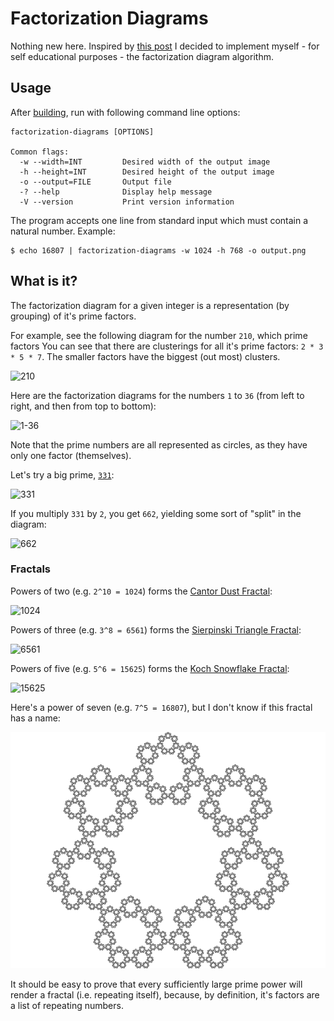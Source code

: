 # Factorization Diagrams

Nothing new here. Inspired by [this
post](http://mathlesstraveled.com/2012/10/05/factorization-diagrams/) I decided
to implement myself - for self educational purposes - the factorization diagram
algorithm.

## Usage

After [building](http://www.haskell.org/cabal/users-guide/), run with following
command line options:

    factorization-diagrams [OPTIONS]

    Common flags:
      -w --width=INT         Desired width of the output image
      -h --height=INT        Desired height of the output image
      -o --output=FILE       Output file
      -? --help              Display help message
      -V --version           Print version information

The program accepts one line from standard input which must contain a natural
number. Example:

    $ echo 16807 | factorization-diagrams -w 1024 -h 768 -o output.png

## What is it?

The factorization diagram for a given integer is a representation (by grouping)
of it's prime factors.

For example, see the following diagram for the number `210`, which prime
factors You can see that there are clusterings for all it's prime factors: `2 *
3 * 5 * 7`. The smaller factors have the biggest (out most) clusters.

![210](examples/210.png?raw=true)

Here are the factorization diagrams for the numbers `1` to `36` (from left to
right, and then from top to bottom):

![1-36](examples/1-36.png?raw=true)

Note that the prime numbers are all represented as circles, as they have only
one factor (themselves).

Let's try a big prime, [`331`](http://oeis.org/A051200):

![331](examples/331.png?raw=true)

If you multiply `331` by `2`, you get `662`, yielding some sort of "split" in
the diagram:

![662](examples/662.png?raw=true)

### Fractals

Powers of two (e.g. `2^10 = 1024`) forms the [Cantor Dust
Fractal](http://en.wikipedia.org/wiki/Cantor_set#Cantor_dust):

![1024](examples/1024.png?raw=true)

Powers of three (e.g. `3^8 = 6561`) forms the [Sierpinski Triangle
Fractal](http://en.wikipedia.org/wiki/Sierpinski_triangle):

![6561](examples/6561.png?raw=true)

Powers of five (e.g. `5^6 = 15625`) forms the [Koch Snowflake
Fractal](http://en.wikipedia.org/wiki/Koch_snowflake):

![15625](examples/15625.png?raw=true)

Here's a power of seven (e.g. `7^5 = 16807`), but I don't know if this fractal
has a name:

![16807](examples/16807.png?raw=true)

It should be easy to prove that every sufficiently large prime power will
render a fractal (i.e. repeating itself), because, by definition, it's factors
are a list of repeating numbers.


